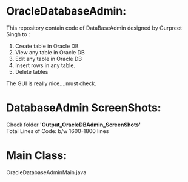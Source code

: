 OracleDatabaseAdmin:
====================
This repository contain code of DataBaseAdmin designed by Gurpreet Singh to : <br> 
 1) Create table in Oracle DB <br> 
 2) View any table in Oracle DB <br>
 3) Edit any table in Oracle DB <br>
 4) Insert rows in any table. <br>
 5) Delete tables <br>

The GUI is really nice....must check. 

DatabaseAdmin ScreenShots:
==========================
Check folder <b>'Output_OracleDBAdmin_ScreenShots' </b><br> 
Total Lines of Code: b/w 1600-1800 lines <br>

Main Class: 
===========
OracleDatabaseAdminMain.java
